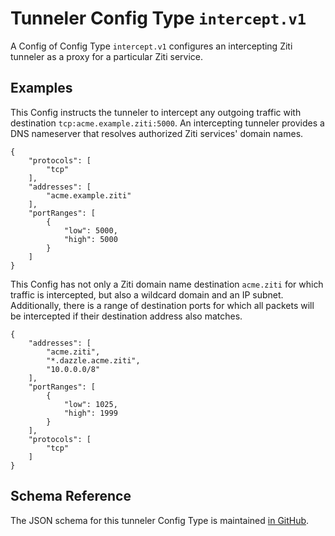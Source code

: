 
# Tunneler Config Type `intercept.v1`

A Config of Config Type `intercept.v1` configures an intercepting Ziti tunneler as a proxy for a particular Ziti service.

## Examples

This Config instructs the tunneler to intercept any outgoing traffic with destination `tcp:acme.example.ziti:5000`. An intercepting tunneler provides a DNS nameserver that resolves authorized Ziti services' domain names.

```text
{
    "protocols": [
        "tcp"
    ],
    "addresses": [
        "acme.example.ziti"
    ],
    "portRanges": [
        {
            "low": 5000,
            "high": 5000
        }
    ]
}
```

This Config has not only a Ziti domain name destination `acme.ziti` for which traffic is intercepted, but also a wildcard domain and an IP subnet. Additionally, there is a range of destination ports for which all packets will be intercepted if their destination address also matches.

```text
{
    "addresses": [
        "acme.ziti",
        "*.dazzle.acme.ziti",
        "10.0.0.0/8"
    ],
    "portRanges": [
        {
            "low": 1025,
            "high": 1999
        }
    ],
    "protocols": [
        "tcp"
    ]
}
```

## Schema Reference

The JSON schema for this tunneler Config Type is maintained [in GitHub](https://github.com/openziti/ziti/blob/main/tunnel/entities/intercept.v1.json).
